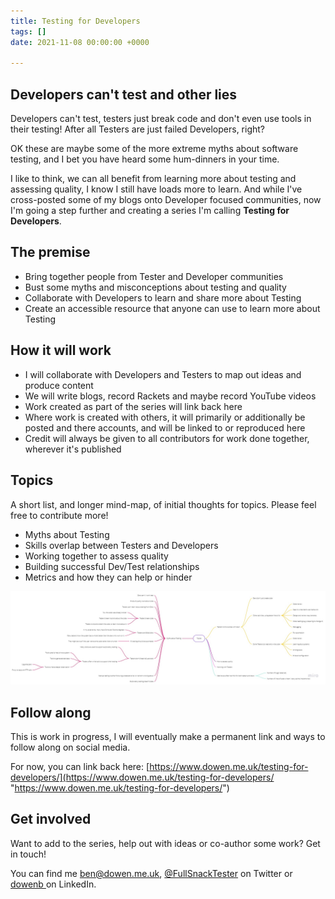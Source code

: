 ```yaml
---
title: Testing for Developers
tags: []
date: 2021-11-08 00:00:00 +0000

---
```

## Developers can't test and other lies

Developers can't test, testers just break code and don't even use tools in their testing! After all Testers are just failed Developers, right?

OK these are maybe some of the more extreme myths about software testing, and I bet you have heard some hum-dinners in your time.

I like to think, we can all benefit from learning more about testing and assessing quality, I know I still have loads more to learn. And while I've cross-posted some of my blogs onto Developer focused communities, now I'm going a step further and creating a series I'm calling **Testing for Developers**.

## The premise

* Bring together people from Tester and Developer communities
* Bust some myths and misconceptions about testing and quality
* Collaborate with Developers to learn and share more about Testing
* Create an accessible resource that anyone can use to learn more about Testing

## How it will work

* I will collaborate with Developers and Testers to map out ideas and produce content
* We will write blogs, record Rackets and maybe record YouTube videos
* Work created as part of the series will link back here
* Where work is created with others, it will primarily or additionally be posted and there accounts, and will be linked to or reproduced here
* Credit will always be given to all contributors for work done together, wherever it's published

## Topics

A short list, and longer mind-map, of initial thoughts for topics. Please feel free to contribute more!

* Myths about Testing
* Skills overlap between Testers and Developers
* Working together to assess quality
* Building successful Dev/Test relationships
* Metrics and how they can help or hinder

![](/uploads/testing-for-dev-topics.jpg)

## Follow along

This is work in progress, I will eventually make a permanent link and ways to follow along on social media.

For now, you can link back here: [https://www.dowen.me.uk/testing-for-developers/](https://www.dowen.me.uk/testing-for-developers/ "https://www.dowen.me.uk/testing-for-developers/")

## Get involved

Want to add to the series, help out with ideas or co-author some work? Get in touch!

You can find me [ben@dowen.me.uk](mailto:ben@dowen.me.uk), [@FullSnackTester](https://twitter.com/FullSnackTester "Full Snack Tester on Twitter") on Twitter or [dowenb ](https://www.linkedin.com/in/dowenb/ "Ben Dowen on LinkedIn")on LinkedIn.